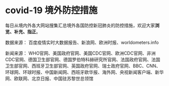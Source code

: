 # covid-19 境外防控措施

每日从境内外各大网站搜集汇总境外各国防控新冠肺炎的防控措施，欢迎大家**浏览、补充、指正**。

数据来源：
百度疫情实时大数据报告、新浪网、欧洲时报、worldometers.info

新闻来源：
WHO官网、美国政府官网、美国CDC官网、欧洲CDC官网、非洲CDC官网、德国卫生部官网、德国罗伯特科赫研究所官网、法国政府官网、法国卫生部官网、西班牙卫生部官网、英国政府官网、瑞士政府官网、BBC、CNN、环球网、环球时报、中国新闻网、西班牙欧华报、海外网、央视新闻客户端、新华网、欧联网、北京日报、中国驻苏黎世总领馆
